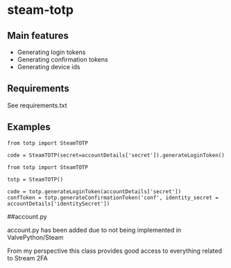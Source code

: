 # steam-totp



## Main features
- Generating login tokens
- Generating confirmation tokens
- Generating device ids

## Requirements
See requirements.txt
 

## Examples
```
from totp import SteamTOTP

code = SteamTOTP(secret=accountDetails['secret']).generateLoginToken()
```

```
from totp import SteamTOTP

totp = SteamTOTP()

code = totp.generateLoginToken(accountDetails['secret'])
confToken = totp.generateConfirmationToken('conf', identity_secret = accountDetails['identitySecret'])
```


##account.py

account.py has been added due to not being implemented in ValvePython/Steam

From my perspective this class provides good access to everything related to Stream 2FA

